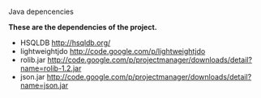 Java depencencies

**These are the dependencies of the project.**

  * HSQLDB http://hsqldb.org/
  * lightweightjdo http://code.google.com/p/lightweightjdo
  * rolib.jar http://code.google.com/p/projectmanager/downloads/detail?name=rolib-1.2.jar
  * json.jar http://code.google.com/p/projectmanager/downloads/detail?name=json.jar